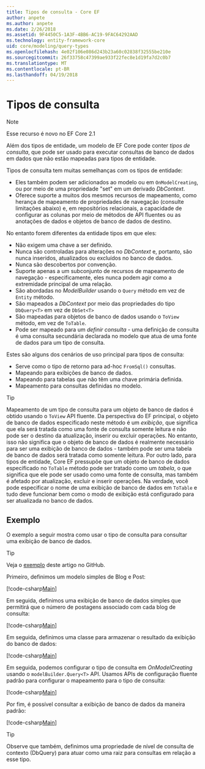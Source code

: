 ```yaml
---
title: Tipos de consulta - Core EF
author: anpete
ms.author: anpete
ms.date: 2/26/2018
ms.assetid: 9F4450C5-1A3F-4BB6-AC19-9FAC64292AAD
ms.technology: entity-framework-core
uid: core/modeling/query-types
ms.openlocfilehash: 4e02f106e086d243b23a60c02838f32555be210e
ms.sourcegitcommit: 26f33758c47399ae933f22fec8e1d19fa7d2c0b7
ms.translationtype: MT
ms.contentlocale: pt-BR
ms.lasthandoff: 04/19/2018
---
```

# <a name="query-types"></a>Tipos de consulta
> [!NOTE]
> Esse recurso é novo no EF Core 2.1

Além dos tipos de entidade, um modelo de EF Core pode conter _tipos de consulta_, que pode ser usado para executar consultas de banco de dados em dados que não estão mapeadas para tipos de entidade.

Tipos de consulta tem muitas semelhanças com os tipos de entidade:

- Eles também podem ser adicionados ao modelo ou em `OnModelCreating`, ou por meio de uma propriedade "set" em um derivado _DbContext_.
- Oferece suporte a muitos dos mesmos recursos de mapeamento, como herança de mapeamento de propriedades de navegação (consulte limitações abaixo) e, em repositórios relacionais, a capacidade de configurar as colunas por meio de métodos de API fluentes ou as anotações de dados e objetos de banco de dados de destino.

No entanto forem diferentes da entidade tipos em que eles:

- Não exigem uma chave a ser definido.
- Nunca são controladas para alterações no _DbContext_ e, portanto, são nunca inseridos, atualizados ou excluídos no banco de dados.
- Nunca são descobertos por convenção.
- Suporte apenas a um subconjunto de recursos de mapeamento de navegação - especificamente, eles nunca podem agir como a extremidade principal de uma relação.
- São abordadas no _ModelBuilder_ usando o `Query` método em vez de `Entity` método.
- São mapeados a _DbContext_ por meio das propriedades do tipo `DbQuery<T>` em vez de `DbSet<T>`
- São mapeadas para objetos de banco de dados usando o `ToView` método, em vez de `ToTable`.
- Pode ser mapeado para um _definir consulta_ - uma definição de consulta é uma consulta secundária declarada no modelo que atua de uma fonte de dados para um tipo de consulta.

Estes são alguns dos cenários de uso principal para tipos de consulta:

- Serve como o tipo de retorno para ad-hoc `FromSql()` consultas.
- Mapeando para exibições de banco de dados.
- Mapeando para tabelas que não têm uma chave primária definida.
- Mapeamento para consultas definidas no modelo.

> [!TIP]
> Mapeamento de um tipo de consulta para um objeto de banco de dados é obtido usando o `ToView` API fluente. Da perspectiva do EF principal, o objeto de banco de dados especificado neste método é um _exibição_, que significa que ela será tratada como uma fonte de consulta somente leitura e não pode ser o destino da atualização, inserir ou excluir operações. No entanto, isso não significa que o objeto de banco de dados é realmente necessário para ser uma exibição de banco de dados - também pode ser uma tabela de banco de dados será tratada como somente leitura. Por outro lado, para tipos de entidade, Core EF pressupõe que um objeto de banco de dados especificado no `ToTable` método pode ser tratado como um _tabela_, o que significa que ele pode ser usado como uma fonte de consulta, mas também é afetado por atualização, excluir e inserir operações. Na verdade, você pode especificar o nome de uma exibição de banco de dados em `ToTable` e tudo deve funcionar bem como o modo de exibição está configurado para ser atualizada no banco de dados.

## <a name="example"></a>Exemplo

O exemplo a seguir mostra como usar o tipo de consulta para consultar uma exibição de banco de dados.

> [!TIP]
> Veja o [exemplo](https://github.com/aspnet/EntityFrameworkCore/tree/dev/samples/QueryTypes) deste artigo no GitHub.

Primeiro, definimos um modelo simples de Blog e Post:

[!code-csharp[Main](../../../efcore-dev/samples/QueryTypes/Program.cs#Entities)]

Em seguida, definimos uma exibição de banco de dados simples que permitirá que o número de postagens associado com cada blog de consulta:

[!code-csharp[Main](../../../efcore-dev/samples/QueryTypes/Program.cs#View)]

Em seguida, definimos uma classe para armazenar o resultado da exibição do banco de dados:

[!code-csharp[Main](../../../efcore-dev/samples/QueryTypes/Program.cs#QueryType)]

Em seguida, podemos configurar o tipo de consulta em _OnModelCreating_ usando o `modelBuilder.Query<T>` API.
Usamos APIs de configuração fluente padrão para configurar o mapeamento para o tipo de consulta:

[!code-csharp[Main](../../../efcore-dev/samples/QueryTypes/Program.cs#Configuration)]

Por fim, é possível consultar a exibição de banco de dados da maneira padrão:

[!code-csharp[Main](../../../efcore-dev/samples/QueryTypes/Program.cs#Query)]

> [!TIP]
> Observe que também, definimos uma propriedade de nível de consulta de contexto (DbQuery) para atuar como uma raiz para consultas em relação a esse tipo.
